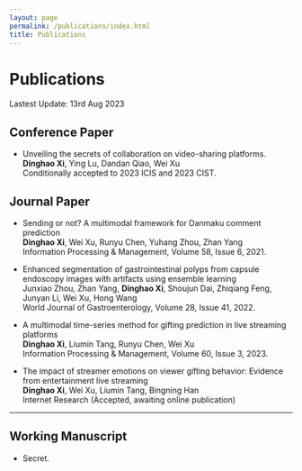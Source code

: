 ```yaml
---
layout: page
permalink: /publications/index.html
title: Publications
---
```


# Publications

Lastest Update: 13rd Aug 2023&nbsp; 

## Conference Paper
- Unveiling the secrets of collaboration on video-sharing platforms.<br>**Dinghao Xi**, Ying Lu, Dandan Qiao, Wei Xu<br>Conditionally accepted to 2023 ICIS and 2023 CIST.<br>

## Journal Paper
- Sending or not? A multimodal framework for Danmaku comment prediction<br>**Dinghao Xi**, Wei Xu, Runyu Chen, Yuhang Zhou, Zhan Yang<br>Information Processing & Management, Volume 58, Issue 6, 2021.
  
- Enhanced segmentation of gastrointestinal polyps from capsule endoscopy images with artifacts using ensemble learning<br> Junxiao Zhou, Zhan Yang, **Dinghao Xi**, Shoujun Dai, Zhiqiang Feng, Junyan Li, Wei Xu, Hong Wang<br>World Journal of Gastroenterology, Volume 28, Issue 41, 2022.
  
- A multimodal time-series method for gifting prediction in live streaming platforms<br>**Dinghao Xi**, Liumin Tang, Runyu Chen, Wei Xu<br>Information Processing & Management, Volume 60, Issue 3, 2023.

- The impact of streamer emotions on viewer gifting behavior: Evidence from entertainment live streaming<br>**Dinghao Xi**, Wei Xu, Liumin Tang, Bingning Han<br>Internet Research (Accepted, awaiting online publication)


---

## Working Manuscript

- Secret.
